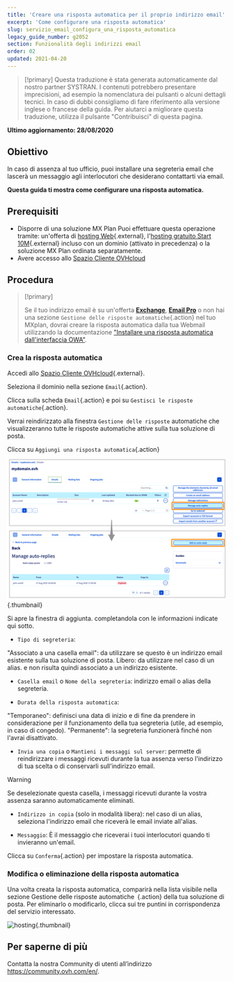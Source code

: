 ```yaml
---
title: 'Creare una risposta automatica per il proprio indirizzo email'
excerpt: 'Come configurare una risposta automatica'
slug: servizio_email_configura_una_risposta_automatica
legacy_guide_number: g2052
section: Funzionalità degli indirizzi email
order: 02
updated: 2021-04-20
---
```


> [!primary]
> Questa traduzione è stata generata automaticamente dal nostro partner SYSTRAN. I contenuti potrebbero presentare imprecisioni, ad esempio la nomenclatura dei pulsanti o alcuni dettagli tecnici. In caso di dubbi consigliamo di fare riferimento alla versione inglese o francese della guida. Per aiutarci a migliorare questa traduzione, utilizza il pulsante "Contribuisci" di questa pagina.
>

**Ultimo aggiornamento: 28/08/2020**

## Obiettivo

In caso di assenza al tuo ufficio, puoi installare una segreteria email che lascerà un messaggio agli interlocutori che desiderano contattarti via email.

**Questa guida ti mostra come configurare una risposta automatica.**

## Prerequisiti

- Disporre di una soluzione MX Plan Puoi effettuare questa operazione tramite: un'offerta di [hosting Web](https://www.ovhcloud.com/it/web-hosting/){.external}, l'[hosting gratuito Start 10M](https://www.ovhcloud.com/it/domains/free-web-hosting/){.external} incluso con un dominio (attivato in precedenza) o la soluzione MX Plan ordinata separatamente.
- Avere accesso allo [Spazio Cliente OVHcloud](https://www.ovh.com/auth/?action=gotomanager&from=https://www.ovh.it/&ovhSubsidiary=it)

## Procedura

> [!primary]
>
> Se il tuo indirizzo email è su un'offerta [**Exchange**](https://www.ovhcloud.com/it/emails/hosted-exchange/), [**Email Pro**](https://www.ovhcloud.com/it/emails/email-pro/) o non hai una sezione `Gestione delle risposte automatiche`{.action} nel tuo MXplan, dovrai creare la risposta automatica dalla tua Webmail utilizzando la documentazione ["Installare una risposta automatica dall'interfaccia OWA"](../../microsoft-collaborative-solutions/exchange_2016_imposta_una_risposta_automatica_con_owa/).

### Crea la risposta automatica

Accedi allo [Spazio Cliente OVHcloud](https://www.ovh.com/auth/?action=gotomanager&from=https://www.ovh.it/&ovhSubsidiary=it){.external}. 

Seleziona il dominio nella sezione `Email`{.action}.

Clicca sulla scheda `Email`{.action} e poi su `Gestisci le risposte automatiche`{.action}.

Verrai reindirizzato alla finestra `Gestione delle risposte` automatiche che visualizzeranno tutte le risposte automatiche attive sulla tua soluzione di posta.

Clicca su `Aggiungi una risposta automatica`{.action}

![hosting](images/email_responder01.png){.thumbnail}

Si apre la finestra di aggiunta. completandola con le informazioni indicate qui sotto.

- `Tipo di segreteria`:

"Associato a una casella email": da utilizzare se questo è un indirizzo email esistente sulla tua soluzione di posta.
Libero: da utilizzare nel caso di un alias. e non risulta quindi associato a un indirizzo esistente.

- `Casella email` o `Nome della segreteria`: indirizzo email o alias della segreteria.

- `Durata della risposta automatica`:

"Temporaneo": definisci una data di inizio e di fine da prendere in considerazione per il funzionamento della tua segreteria (utile, ad esempio, in caso di congedo).
"Permanente": la segreteria funzionerà finché non l'avrai disattivato.

- `Invia una copia` o `Mantieni i messaggi sul server`: permette di reindirizzare i messaggi ricevuti durante la tua assenza verso l'indirizzo di tua scelta o di conservarli sull'indirizzo email.

> [!warning]
> Se deselezionate questa casella, i messaggi ricevuti durante la vostra assenza saranno automaticamente eliminati.

- `Indirizzo in copia` (solo in modalità libera): nel caso di un alias, seleziona l'indirizzo email che riceverà le email inviate all'alias.

- `Messaggio`: È il messaggio che riceverai i tuoi interlocutori quando ti invieranno un'email.

Clicca su `Conferma`{.action} per impostare la risposta automatica.

### Modifica o eliminazione della risposta automatica

Una volta creata la risposta automatica, comparirà nella lista visibile nella sezione Gestione delle risposte automatiche` `{.action} della tua soluzione di posta. Per eliminarlo o modificarlo, clicca sui tre puntini in corrispondenza del servizio interessato.

![hosting](images/email_responder02.png){.thumbnail}

## Per saperne di più

Contatta la nostra Community di utenti all’indirizzo <https://community.ovh.com/en/>.
